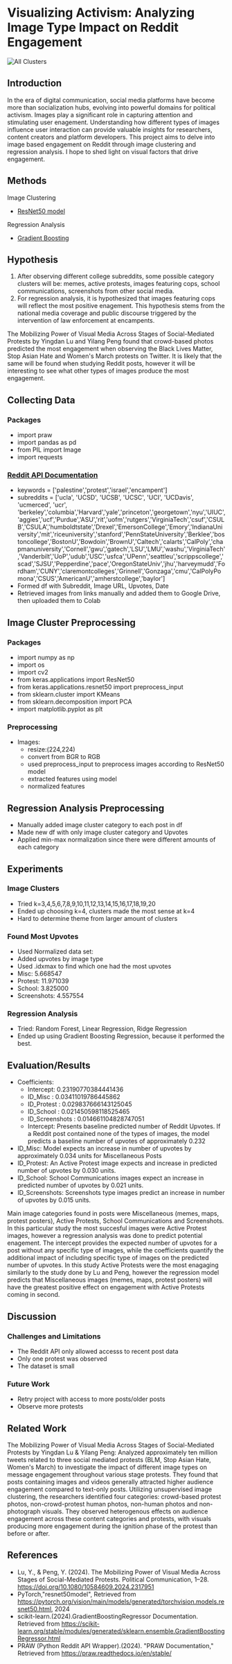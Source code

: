# Visualizing Activism: Analyzing Image Type Impact on Reddit Engagement
![All Clusters](https://github.com/lariosmel13/poli17proj/blob/54e0c8a6e852dbf6e07c2a5ee7de77bdd5ff0aa8/clusters/clusters.png)
## Introduction
In the era of digital communication, social media platforms have become more than socialization hubs, evolving into powerful domains for political activism. Images play a significant role in capturing attention and stimulating user enagement. Understanding how different types of images influence user interaction can provide valuable insights for researchers, content creators and platform developers. This project aims to delve into image based engagement on Reddit through image clustering and regression analysis. I hope to shed light on visual factors that drive engagement.

## Methods
Image Clustering
* [ResNet50 model](https://pytorch.org/vision/main/models/generated/torchvision.models.resnet50.html)

Regression Analysis
* [Gradient Boosting](https://scikit-learn.org/stable/modules/generated/sklearn.ensemble.GradientBoostingRegressor.html)

## Hypothesis
1. After observing different college subreddits, some possible category clusters will be: memes, active protests, images featuring cops, school communications, screenshots from other social media.
2. For regression analysis, it is hypothesized that images featuring cops will reflect the most positive enagement. This hypothesis stems from the national media coverage and public discourse triggered by the intervention of law enforcement at encampents.

The Mobilizing Power of Visual Media Across Stages of Social-Mediated Protests by Yingdan Lu and Yilang Peng found that crowd-based photos predicted the most engagement when observing the Black Lives Matter, Stop Asian Hate and Women's March protests on Twitter. It is likely that the same will be found when studying Reddit posts, however it will be interesting to see what other types of images produce the most engagement.

## Collecting Data
### Packages
* import praw
* import pandas as pd
* from PIL import Image
* import requests
### [Reddit API Documentation](https://www.reddit.com/dev/api/)
* keywords = ['palestine','protest','israel','encampent']
* subreddits = ['ucla', 'UCSD', 'UCSB', 'UCSC', 'UCI', 'UCDavis', 'ucmerced', 'ucr', 'berkeley','columbia','Harvard','yale','princeton','georgetown','nyu','UIUC','aggies','ucf','Purdue','ASU','rit','uofm','rutgers','VirginiaTech','csuf','CSULB','CSULA','humboldtstate','Drexel','EmersonCollege','Emory','IndianaUniversity','mit','riceuniversity','stanford','PennStateUniversity','Berklee','bostoncollege','BostonU','Bowdoin','BrownU','Caltech','calarts','CalPoly','chapmanuniversity','Cornell','gwu','gatech','LSU','LMU','washu','VirginiaTech','Vanderbilt','UoP','udub','USC','usfca','UPenn','seattleu','scrippscollege','scad','SJSU','Pepperdine','pace','OregonStateUniv','jhu','harveymudd','Fordham','CUNY','claremontcolleges','Grinnell','Gonzaga','cmu','CalPolyPomona','CSUS','AmericanU','amherstcollege','baylor']
* Formed df with Subreddit, Image URL, Upvotes, Date
* Retrieved images from links manually and added them to Google Drive, then uploaded them to Colab

## Image Cluster Preprocessing
### Packages
* import numpy as np
* import os
* import cv2
* from keras.applications import ResNet50
* from keras.applications.resnet50 import preprocess_input
* from sklearn.cluster import KMeans
* from sklearn.decomposition import PCA
* import matplotlib.pyplot as plt
### Preprocessing
* Images:
  * resize:(224,224)
  * convert from BGR to RGB
  *  used preprocess_input to preprocess images according to ResNet50 model
  *  extracted features using model
  *  normalized features

## Regression Analysis Preprocessing
* Manually added image cluster category to each post in df
* Made new df with only image cluster category and Upvotes
* Applied min-max normalization since there were different amounts of each category


## Experiments
### Image Clusters
* Tried k=3,4,5,6,7,8,9,10,11,12,13,14,15,16,17,18,19,20
* Ended up choosing k=4, clusters made the most sense at k=4
* Hard to determine theme from larger amount of clusters
### Found Most Upvotes
* Used Normalized data set:
 * Added upvotes by image type
 * Used .idxmax to find which one had the most upvotes
  * Misc: 5.668547
  * Protest: 11.971039
  * School: 3.825000
  * Screenshots: 4.557554
### Regression Analysis
* Tried: Random Forest, Linear Regression, Ridge Regression
* Ended up using Gradient Boosting Regression, because it performed the best.

## Evaluation/Results
* Coefficients:
   * Intercept: 0.23190770384441436
   * ID_Misc : 0.03411019786445862
   * ID_Protest : 0.029837666143125045
   * ID_School : 0.021450598118525465
   * ID_Screenshots : 0.014661104828747051
   * Intercept: Presents baseline predicted number of Reddit Upvotes. If a Reddit post contained none of the types of images, the model predicts a baseline number of upvotes of approximately 0.232
* ID_Misc: Model expects an increase in number of upvotes by approximately 0.034 units for Miscellaneous Posts
* ID_Protest: An Active Protest image expects and increase in predicted number of upvotes by 0.030 units.
* ID_School: School Communications images expect an increase in predicted number of upvotes by 0.021 units.
* ID_Screenshots: Screenshots type images predict an increase in number of upvotes by 0.015 units.

Main image categories found in posts were Miscellaneous (memes, maps, protest posters), Active Protests, School Communications and Screenshots. In this particular study the most succesful images were Active Protest images, however a regression analysis was done to predict potential enagement. The intercept provides the expected number of upvotes for a post without any specific type of images, while the coefficients quantify the additional impact of including specific type of images on the predicted number of upvotes. In this study Active Protests were the most enagaging similarly to the study done by Lu and Peng, however the regression model predicts that Miscellaneous images (memes, maps, protest posters) will have the greatest positive effect on engagement with Active Protests coming in second.
  


## Discussion

### Challenges and Limitations
* The Reddit API only allowed accesss to recent post data
* Only one protest was observed
* The dataset is small
### Future Work
* Retry project with access to more posts/older posts
* Observe more protests

## Related Work
The Mobilizing Power of Visual Media Across Stages of Social-Mediated Protests by Yingdan Lu & Yilang Peng: Analyzed approximately ten million tweets related to three social mediated protests (BLM, Stop Asian Hate, Women's March) to investigate the impact of different image types on message engagement throughout various stage protests. They found that posts containing images and videos generally attracted higher audience engagement compared to text-only posts. Utilizing unsupervised image clustering, the researchers identified four categories: crowd-based protest photos, non-crowd-protest human photos, non-human photos and non-photograph visuals. They observed heterogenous effects on audience engagement across these content categories and protests, with visuals producing more engagement during the ignition phase of the protest than before or after.

## References
* Lu, Y., & Peng, Y. (2024). The Mobilizing Power of Visual Media Across Stages of Social-Mediated Protests. Political Communication, 1–28. https://doi.org/10.1080/10584609.2024.2317951
* PyTorch,"resnet50model", Retrieved from https://pytorch.org/vision/main/models/generated/torchvision.models.resnet50.html, 2024
* scikit-learn.(2024).GradientBoostingRegressor Documentation. Retrieved from https://scikit-learn.org/stable/modules/generated/sklearn.ensemble.GradientBoostingRegressor.html
* PRAW (Python Reddit API Wrapper).(2024). "PRAW Documentation," Retrieved from https://praw.readthedocs.io/en/stable/


